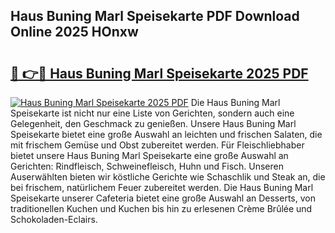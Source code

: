 ## Haus Buning Marl Speisekarte PDF Download Online 2025 HOnxw

# <h2><a href="http://gccagf.nevu.top/?p=Haus+Buning+Marl+Speisekarte">🔗 👉🔴 Haus Buning Marl Speisekarte 2025 PDF</a></h2>

[![Haus Buning Marl Speisekarte 2025 PDF](https://i.imgur.com/dBaPXMq.png)](http://gccagf.nevu.top/?p=Haus+Buning+Marl+Speisekarte)
Die Haus Buning Marl Speisekarte ist nicht nur eine Liste von Gerichten, sondern auch eine Gelegenheit, den Geschmack zu genießen. Unsere Haus Buning Marl Speisekarte bietet eine große Auswahl an leichten und frischen Salaten, die mit frischem Gemüse und Obst zubereitet werden. Für Fleischliebhaber bietet unsere Haus Buning Marl Speisekarte eine große Auswahl an Gerichten: Rindfleisch, Schweinefleisch, Huhn und Fisch. Unseren Auserwählten bieten wir köstliche Gerichte wie Schaschlik und Steak an, die bei frischem, natürlichem Feuer zubereitet werden. Die Haus Buning Marl Speisekarte unserer Cafeteria bietet eine große Auswahl an Desserts, von traditionellen Kuchen und Kuchen bis hin zu erlesenen Crème Brûlée und Schokoladen-Eclairs.
